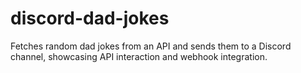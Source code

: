 # discord-dad-jokes
Fetches random dad jokes from an API and sends them to a Discord channel, showcasing API interaction and webhook integration.
